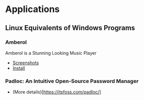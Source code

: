 # Applications

## Linux Equivalents of Windows Programs
<!--
todo:
 The following is a community compiled list of Linux equivalents of Windows programs.
https://www.linuxliteos.com/manual/software.html#installsoftware
-->

### Amberol
Amberol is a Stunning Looking Music Player

* [Screenshots](https://itsfoss.com/amberol-music-player/)
* [Install](https://linuxmasterclub.com/amberol/)

### Padloc: An Intuitive Open-Source Password Manager
* (More details)[https://itsfoss.com/padloc/]


<!-- 
to do: 
https://itsubuntu.com/list-of-best-useful-linux-applications/
-->
